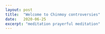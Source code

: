 ```yaml
---
layout: post
title:  "Welcome to Chinmoy controversies"
date:   2020-06-25
excerpt: "meditation prayerful meditation"
---
```

